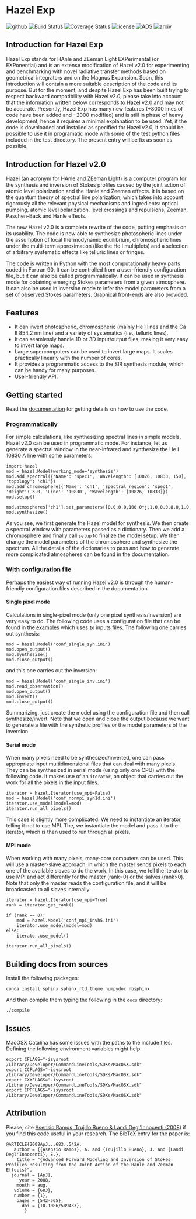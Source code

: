 # Hazel Exp 


[![github](https://img.shields.io/badge/GitHub-aasensio%2Fhazel2-blue.svg?style=flat)](https://github.com/aasensio/hazel2)
[![Build Status](https://travis-ci.org/aasensio/hazel2.svg?branch=master)](https://travis-ci.org/aasensio/hazel2)
[![Coverage Status](https://coveralls.io/repos/github/aasensio/hazel2/badge.svg?branch=master)](https://coveralls.io/github/aasensio/hazel2?branch=master)
[![license](http://img.shields.io/badge/license-MIT-blue.svg?style=flat)](https://github.com/aasensio/hazel2/blob/master/LICENSE)
[![ADS](https://img.shields.io/badge/ADS-2008ApJ...683..542A-red.svg)](http://adsabs.harvard.edu/abs/2008ApJ...683..542A)
[![arxiv](http://img.shields.io/badge/arXiv-2402.00252-orange.svg?style=flat)](https://arxiv.org/abs/2402.00252)

## Introduction for Hazel Exp

Hazel Exp stands for HAnle and ZEeman Light EXPerimental (or EXPonential) 
and is an extense modification of Hazel v2.0 for experimenting and benchmarking 
with novel radiative transfer methods based on geometrical integrators and on the Magnus 
Expansion. Soon, this introduction will contain a more suitable description of the code 
and its purpose. But for the moment, and despite Hazel Exp has been built trying to respect
backward compatibility with Hazel v2.0, please take into account that the information
written below corresponds to Hazel v2.0 and may not be accurate. Presently, Hazel Exp has many new features
(+8000 lines of code have been added and +2000 modified) and is still in phase of heavy development, hence
it requires a minimal explanation to be used. Yet, if the code is downloaded and installed as specified for Hazel v2.0, it should 
be possible to use it in programatic mode with some of the test python files included in the test directory.
The present entry will be fix as soon as possible.

## Introduction for Hazel v2.0
Hazel (an acronym for HAnle and ZEeman Light) is a computer program for the 
synthesis and inversion of Stokes profiles caused by the joint action of atomic 
level polarization and the Hanle and Zeeman effects. It is based on the quantum 
theory of spectral line polarization, which takes into account rigorously all the 
relevant physical mechanisms and ingredients: optical pumping, atomic level 
polarization, level crossings and repulsions, Zeeman, Paschen-Back and Hanle effects. 

The new Hazel v2.0 is a complete rewrite of the code, putting emphasis on its
usability. The code is now able to synthesize photospheric lines under the 
assumption of local thermodynamic equilibrium, chromospheric lines under
the multi-term approximation (like the He I multiplets) and a selection of
arbitrary systematic effects like telluric lines or fringes.

The code is written in Python with the most computationally heavy parts coded in Fortran 90. 
It can be controlled from a user-friendly configuration file, but it can also
be called programmatically. It can be used in synthesis mode for obtaining emerging
Stokes parameters from a given atmosphere. It can also be used in inversion mode
to infer the model parameters from a set of observed Stokes parameters.
Graphical front-ends are also provided.

## Features

- It can invert photospheric, chromospheric (mainly He I lines and the Ca II 854.2 nm line) and a variety of systematics (i.e., telluric lines).
- It can seamlessly handle 1D or 3D input/output files, making it very easy to invert large maps.
- Large supercomputers can be used to invert large maps. It scales practically linearly with the number of cores.
- It provides a programmatic access to the SIR synthesis module, which can be handy for many purposes.
- User-friendly API.


## Getting started

Read the [documentation](http://aasensio.github.io/hazel2) for getting 
details on how to use the code.

### Programmatically

For simple calculations, like synthesizing spectral lines in simple models,
Hazel v2.0 can be used in programmatic mode. For instance, let us generate a spectral
window in the near-infrared and synthesize the He I 10830 A line with some
parameters.

    
    import hazel
    mod = hazel.Model(working_mode='synthesis')
    mod.add_spectral({'Name': 'spec1', 'Wavelength': [10826, 10833, 150], 'topology': 'ch1'})
    mod.add_chromosphere({'Name': 'ch1', 'Spectral region': 'spec1', 'Height': 3.0, 'Line': '10830', 'Wavelength': [10826, 10833]})
    mod.setup()

    mod.atmospheres['ch1'].set_parameters([0.0,0.0,100.0*j,1.0,0.0,8.0,1.0,0.0,1.0])
    mod.synthesize()

As you see, we first generate the Hazel model for synthesis. We then create a spectral window with parameters
passed as a dictionary. Then we add a chromosphere and finally call `setup` to finalize the model setup.
We then change the model parameters of the chromosphere and synthesize the spectrum.
All the details of the dictionaries to pass and how to generate more complicated
atmospheres can be found in the documentation.

### With configuration file

Perhaps the easiest way of running Hazel v2.0 is through the human-friendly configuration
files described in the documentation.

#### Single pixel mode

Calculations in single-pixel mode (only one pixel synthesis/inversion) are very easy
to do. The following code uses a configuration file that can be found in the [examples](https://github.com/aasensio/hazel2/test)
which uses `1d` inputs files. The following one carries out synthesis:



    mod = hazel.Model('conf_single_syn.ini')
    mod.open_output()
    mod.synthesize()
    mod.close_output()

and this one carries out the inversion:



    mod = hazel.Model('conf_single_inv.ini')
    mod.read_observation()
    mod.open_output()
    mod.invert()
    mod.close_output()

Summarizing, just create the model using the configuration file and then 
call synthesize/invert. Note that we open and close the output because
we want to generate a file with the synthetic profiles or the model
parameters of the inversion.

#### Serial mode

When many pixels need to be synthesized/inverted, one can pass appropriate input
multidimensional files that can deal with many pixels. They can be synthesized
in serial mode (using only one CPU) with the following code. It makes use of
an `iterator`, an object that  carries out the work for all the pixels in the
input files.



    iterator = hazel.Iterator(use_mpi=False)    
    mod = hazel.Model('conf_nonmpi_syn1d.ini')
    iterator.use_model(model=mod)
    iterator.run_all_pixels()

This case is slightly more complicated. We need to instantiate an iterator, telling it
not to use MPI. The, we instantiate the model and pass it to the iterator, which is
then used to run through all pixels.

#### MPI mode

When working with many pixels, many-core computers can be used. This will use a
master-slave approach, in which the master sends pixels to each one of the available
slaves to do the work. In this case, we tell the iterator to use MPI and act differently 
for the master (rank=0) or the salves (rank>0). Note that only the master reads the
configuration file, and it will be broadcasted to all slaves internally.



    iterator = hazel.Iterator(use_mpi=True)
    rank = iterator.get_rank()

    if (rank == 0):    
        mod = hazel.Model('conf_mpi_invh5.ini')
        iterator.use_model(model=mod)
    else:
        iterator.use_model()

    iterator.run_all_pixels()

## Building docs from sources

Install the following packages:

    conda install sphinx sphinx_rtd_theme numpydoc nbsphinx

And then compile them typing the following in the ``docs`` directory:

    ./compile

## Issues

MacOSX Catalina has some issues with the paths to the include files. Defining the following environment variables might help.

    export CFLAGS="-isysroot /Library/Developer/CommandLineTools/SDKs/MacOSX.sdk"
    export CCFLAGS="-isysroot /Library/Developer/CommandLineTools/SDKs/MacOSX.sdk"
    export CXXFLAGS="-isysroot /Library/Developer/CommandLineTools/SDKs/MacOSX.sdk"
    export CPPFLAGS="-isysroot /Library/Developer/CommandLineTools/SDKs/MacOSX.sdk"

## Attribution

Please, cite [Asensio Ramos, Trujillo Bueno & Landi Degl'Innocenti (2008)](https://ui.adsabs.harvard.edu/abs/2008ApJ...683..542A/abstract) if you find this code useful in your research. The BibTeX entry for the paper is:

    @ARTICLE{2008ApJ...683..542A,
       author = {{Asensio Ramos}, A. and {Trujillo Bueno}, J. and {Landi Degl'Innocenti}, E.},
        title = "{Advanced Forward Modeling and Inversion of Stokes Profiles Resulting from the Joint Action of the Hanle and Zeeman Effects}",
      journal = {ApJ},
         year = 2008,
        month = aug,
       volume = {683},
       number = {1},
        pages = {542-565},
          doi = {10.1086/589433},
           }
